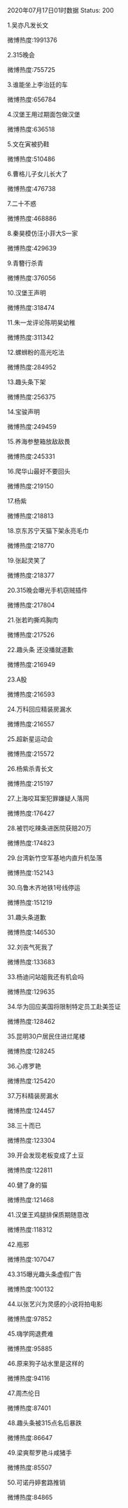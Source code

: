 2020年07月17日01时数据
Status: 200

1.吴亦凡发长文

微博热度:1991376

2.315晚会

微博热度:755725

3.谁能坐上李治廷的车

微博热度:656784

4.汉堡王用过期面包做汉堡

微博热度:636518

5.文在寅被扔鞋

微博热度:510486

6.曹格儿子女儿长大了

微博热度:476738

7.二十不惑

微博热度:468886

8.秦昊模仿汪小菲大S一家

微博热度:429639

9.青簪行杀青

微博热度:376056

10.汉堡王声明

微博热度:318474

11.朱一龙评论陈明昊幼稚

微博热度:311342

12.螺蛳粉的高光吃法

微博热度:284952

13.趣头条下架

微博热度:256375

14.宝骏声明

微博热度:249459

15.养海参整箱放敌敌畏

微博热度:245331

16.爬华山最好不要回头

微博热度:219150

17.杨紫

微博热度:218813

18.京东苏宁天猫下架永亮毛巾

微博热度:218770

19.张起灵笑了

微博热度:218377

20.315晚会曝光手机窃贼插件

微博热度:217804

21.张若昀撕鸡胸肉

微博热度:217526

22.趣头条 还没播就道歉

微博热度:216949

23.A股

微博热度:216593

24.万科回应精装房漏水

微博热度:216557

25.超新星运动会

微博热度:215572

26.杨紫杀青长文

微博热度:215197

27.上海咬耳案犯罪嫌疑人落网

微博热度:176427

28.被罚吃辣条进医院获赔20万

微博热度:174823

29.台湾新竹空军基地内直升机坠落

微博热度:152143

30.乌鲁木齐地铁1号线停运

微博热度:151219

31.趣头条道歉

微博热度:146530

32.刘丧气死我了

微博热度:133683

33.杨迪问站姐我还有机会吗

微博热度:129635

34.华为回应美国将限制特定员工赴美签证

微博热度:128462

35.昆明30户居民住进烂尾楼

微博热度:128245

36.心疼罗艳

微博热度:125420

37.万科精装房漏水

微博热度:124457

38.三十而已

微博热度:123304

39.开会发现老板变成了土豆

微博热度:122811

40.健了身的猫

微博热度:121468

41.汉堡王鸡腿排保质期随意改

微博热度:118312

42.瓶邪

微博热度:107047

43.315曝光趣头条虚假广告

微博热度:100132

44.以张艺兴为灵感的小说将拍电影

微博热度:97852

45.嗨学网退费难

微博热度:95885

46.原来狗子站水里是这样的

微博热度:94116

47.周杰伦日

微博热度:87401

48.趣头条被315点名后暴跌

微博热度:86647

49.梁爽帮罗艳斗咸猪手

微博热度:85507

50.可诺丹婷套路推销

微博热度:84865

